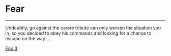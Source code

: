 # Fear
---
Undoubtly, go against the carere tribute can only worsen the situation you in, so you decided to obey his commands and looking for a chance to escape on the way ...

[End 3](../endings/end-3.md)